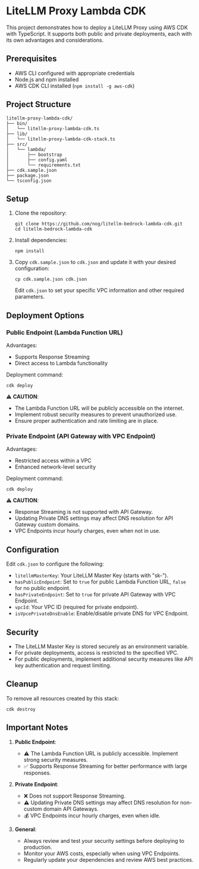 # LiteLLM Proxy Lambda CDK

This project demonstrates how to deploy a LiteLLM Proxy using AWS CDK with TypeScript. It supports both public and private deployments, each with its own advantages and considerations.

## Prerequisites

- AWS CLI configured with appropriate credentials
- Node.js and npm installed
- AWS CDK CLI installed (`npm install -g aws-cdk`)

## Project Structure

```
litellm-proxy-lambda-cdk/
├── bin/
│   └── litellm-proxy-lambda-cdk.ts
├── lib/
│   └── litellm-proxy-lambda-cdk-stack.ts
├── src/
│   └── lambda/
│       ├── bootstrap
│       ├── config.yaml
│       └── requirements.txt
├── cdk.sample.json
├── package.json
└── tsconfig.json
```

## Setup

1. Clone the repository:
   ```
   git clone https://github.com/nog/litellm-bedrock-lambda-cdk.git
   cd litellm-bedrock-lambda-cdk
   ```

2. Install dependencies:
   ```
   npm install
   ```

3. Copy `cdk.sample.json` to `cdk.json` and update it with your desired configuration:
   ```
   cp cdk.sample.json cdk.json
   ```
   Edit `cdk.json` to set your specific VPC information and other required parameters.

## Deployment Options

### Public Endpoint (Lambda Function URL)

Advantages:
- Supports Response Streaming
- Direct access to Lambda functionality

Deployment command:
```
cdk deploy
```

⚠️ **CAUTION**:
- The Lambda Function URL will be publicly accessible on the internet.
- Implement robust security measures to prevent unauthorized use.
- Ensure proper authentication and rate limiting are in place.

### Private Endpoint (API Gateway with VPC Endpoint)

Advantages:
- Restricted access within a VPC
- Enhanced network-level security

Deployment command:
```
cdk deploy
```

⚠️ **CAUTION**:
- Response Streaming is not supported with API Gateway.
- Updating Private DNS settings may affect DNS resolution for API Gateway custom domains.
- VPC Endpoints incur hourly charges, even when not in use.

## Configuration

Edit `cdk.json` to configure the following:

- `litellmMasterKey`: Your LiteLLM Master Key (starts with "sk-").
- `hasPublicEndpoint`: Set to `true` for public Lambda Function URL, `false` for no public endpoint.
- `hasPrivateEndpoint`: Set to `true` for private API Gateway with VPC Endpoint.
- `vpcId`: Your VPC ID (required for private endpoint).
- `isVpcePrivateDnsEnable`: Enable/disable private DNS for VPC Endpoint.

## Security

- The LiteLLM Master Key is stored securely as an environment variable.
- For private deployments, access is restricted to the specified VPC.
- For public deployments, implement additional security measures like API key authentication and request limiting.

## Cleanup

To remove all resources created by this stack:
```
cdk destroy
```

## Important Notes

1. **Public Endpoint**: 
   - ⚠️ The Lambda Function URL is publicly accessible. Implement strong security measures.
   - ✅ Supports Response Streaming for better performance with large responses.

2. **Private Endpoint**:
   - ❌ Does not support Response Streaming.
   - ⚠️ Updating Private DNS settings may affect DNS resolution for non-custom domain API Gateways.
   - 💰 VPC Endpoints incur hourly charges, even when idle.

3. **General**:
   - Always review and test your security settings before deploying to production.
   - Monitor your AWS costs, especially when using VPC Endpoints.
   - Regularly update your dependencies and review AWS best practices.
